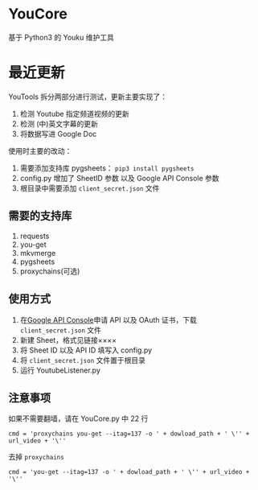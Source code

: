 # YouCore
基于 Python3 的 Youku 维护工具

# 最近更新

YouTools 拆分两部分进行测试，更新主要实现了：

1. 检测 Youtube 指定频道视频的更新
2. 检测 (中)英文字幕的更新
3. 将数据写进 Google Doc

使用时主要的改动：
1. 需要添加支持库 pygsheets： `pip3 install pygsheets`
2. config.py 增加了 SheetID 参数 以及 Google API Console 参数
3. 根目录中需要添加 `client_secret.json` 文件

## 需要的支持库

1. requests
2. you-get 
3. mkvmerge
4. pygsheets
4. proxychains(可选)

## 使用方式

1. 在[Google API Console](https://console.developers.google.com/)申请 API 以及 OAuth 证书，下载 `client_secret.json` 文件
2. 新建 Sheet，格式见链接××××
2. 将 Sheet ID 以及 API ID 填写入 config.py
4. 将 `client_secret.json` 文件置于根目录
3. 运行 YoutubeListener.py

## 注意事项

如果不需要翻墙，请在 YouCore.py 中 22 行

`cmd = 'proxychains you-get --itag=137 -o ' + dowload_path + ' \'' + url_video + '\''`

去掉 `proxychains`

`cmd = 'you-get --itag=137 -o ' + dowload_path + ' \'' + url_video + '\''`

